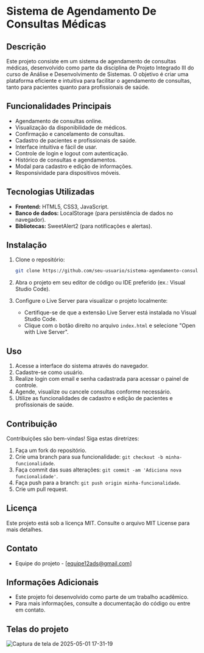 # Sistema de Agendamento De Consultas Médicas

## Descrição

Este projeto consiste em um sistema de agendamento de consultas médicas, desenvolvido como parte da disciplina de Projeto Integrado III do curso de Análise e Desenvolvimento de Sistemas. O objetivo é criar uma plataforma eficiente e intuitiva para facilitar o agendamento de consultas, tanto para pacientes quanto para profissionais de saúde.

## Funcionalidades Principais

* Agendamento de consultas online.
* Visualização da disponibilidade de médicos.
* Confirmação e cancelamento de consultas.
* Cadastro de pacientes e profissionais de saúde.
* Interface intuitiva e fácil de usar.
* Controle de login e logout com autenticação.
* Histórico de consultas e agendamentos.
* Modal para cadastro e edição de informações.
* Responsividade para dispositivos móveis.

## Tecnologias Utilizadas

* **Frontend:** HTML5, CSS3, JavaScript.
* **Banco de dados:** LocalStorage (para persistência de dados no navegador).
* **Bibliotecas:** SweetAlert2 (para notificações e alertas).

## Instalação

1. Clone o repositório:

    ```bash
    git clone https://github.com/seu-usuario/sistema-agendamento-consultas.git
    ```

2. Abra o projeto em seu editor de código ou IDE preferido (ex.: Visual Studio Code).

3. Configure o Live Server para visualizar o projeto localmente:
    * Certifique-se de que a extensão Live Server está instalada no Visual Studio Code.
    * Clique com o botão direito no arquivo `index.html` e selecione "Open with Live Server".

## Uso

1. Acesse a interface do sistema através do navegador.
2. Cadastre-se como usuário.
3. Realize login com email e senha cadastrada para acessar o painel de controle.
4. Agende, visualize ou cancele consultas conforme necessário.
5. Utilize as funcionalidades de cadastro e edição de pacientes e profissionais de saúde.

## Contribuição

Contribuições são bem-vindas! Siga estas diretrizes:

1. Faça um fork do repositório.
2. Crie uma branch para sua funcionalidade: `git checkout -b minha-funcionalidade`.
3. Faça commit das suas alterações: `git commit -am 'Adiciona nova funcionalidade'`.
4. Faça push para a branch: `git push origin minha-funcionalidade`.
5. Crie um pull request.

## Licença

Este projeto está sob a licença MIT. Consulte o arquivo MIT License para mais detalhes.

## Contato

* Equipe do projeto - [equipe12ads@gmail.com]

## Informações Adicionais

* Este projeto foi desenvolvido como parte de um trabalho acadêmico.
* Para mais informações, consulte a documentação do código ou entre em contato.

## Telas do projeto

![Captura de tela de 2025-05-01 17-31-19](https://github.com/user-attachments/assets/f0aaff72-8f2e-4c24-a17c-5fc4c25d027d)


